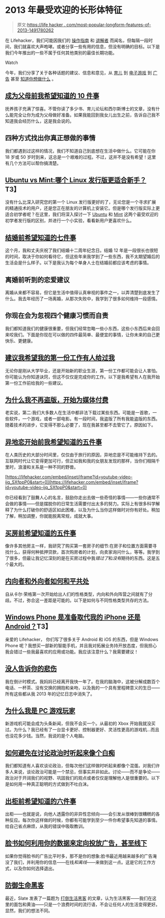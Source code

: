 # 2013 年最受欢迎的长形体特征

> 原文:[https://life hacker . com/most-popular-longform-features-of-2013-1491780262](https://lifehacker.com/most-popular-longform-features-of-2013-1491780262)

在 Lifehacker，我们可能因我们的 [操作指南](http://bit.ly/1eRXMsG) 和 [讲解者](http://bit.ly/1ajq9fL) 而闻名，但每隔一段时间，我们就喜欢大声咆哮。或者分享一些有用的信息，但没有明确的目标。以下是我们今年推出的一些不属于任何其他类别的最佳长期功能。

Watch

今年，我们分享了关于各种话题的建议、信息和意见，从 [育儿](https://lifehacker.com/10-things-i-wish-i-had-known-before-becoming-a-parent-5989419) 到 [电子游戏](http://lifehacker.com/why-im-a-pc-gamer-1471860201) 到 [广告](http://lifehacker.com/how-facebook-uses-your-data-to-target-ads-even-offline-5994380) 甚至 [知道你想做什么](http://lifehacker.com/four-ways-to-figure-out-what-you-really-want-to-do-with-513095544) 。

## [成为父母前我希望知道的 10 件事](http://lifehacker.com/10-things-i-wish-i-had-known-before-becoming-a-parent-5989419)

抚养孩子充满了惊喜。不管你读了多少书、育儿论坛和西尔斯博士的文章，没有什么能完全让你为成为父母做好准备。如果我能回到我女儿出生之前，告诉自己我不知道我会经历什么，这是我会说的。

## 四种方式找出你真正想做的事情

我们都遇到过这样的情况，我们不知道自己到底想在生活中做什么。它可能在你 18 岁或 50 岁时到来，这总是一个艰难的过程。不过，这并不是没有希望！这里有几个方法可以帮你搞清楚。

## [Ubuntu vs Mint:哪个 Linux 发行版更适合新手？](http://lifehacker.com/ubuntu-vs-mint-which-linux-distro-is-better-for-begin-5993297)T3】

没有什么比深入研究您的第一个 Linux 发行版更好的了，无论您是一个寻求扩展的精通技术的用户，还是您正在朋友的计算机上安装它。但是哪个发行版实际上更适合初学者呢？在这里，我们将深入探讨一下 [Ubuntu](http://www.ubuntu.com/) 和 [Mint](http://www.linuxmint.com/) 这两个最受欢迎的初学者发行版的区别，并进行一个小实验，看看新用户更喜欢什么。

## [结婚前希望知道的七件事](http://lifehacker.com/7-things-i-wish-i-had-known-before-getting-married-1452066572)

这个月，我和丈夫庆祝了我们结婚十二周年纪念日。结婚 12 年是一段很长也很短的时间，取决于你如何看待它，但这些年来我学到了一些东西，我不太期望婚后的生活会是什么样子。以下是我认为每个单身人士在结婚前都应该考虑的事情。

## 离婚前听到的恋爱建议

离婚从来都不容易，但它是生活中值得认真审视的事件之一，以弄清楚到底发生了什么。我去年经历了一场离婚，从那次失败中，我学到了很多如何维持一段感情。

## 你现在会为忽视四个健康习惯而自责

我们都知道我们的健康很重要，但我们经常忽略一些小东西，这些小东西后来会回来咬我们。下面是你现在可以做的四件最简单、最便宜的事情，让你未来的自己更快乐、更健康。

## [建议我希望我的第一份工作有人给过我](http://lifehacker.com/advice-i-wish-someone-had-given-me-for-my-first-job-5985903)

无论你是刚从大学毕业，还是开始新的职业生涯，第一份工作都可能会让人害怕。你可能认为你知道诀窍，但这不仅仅是完成你的工作。以下是我希望有人在我开始第一份工作前给我的一些建议。

## [为什么我不再盗版，开始为媒体付费](http://lifehacker.com/why-i-stopped-pirating-and-started-paying-for-media-5990525)

老实说，第二:我们大多数人在生活中都非法下载过某些东西。可能是一首歌，一些软件，一个游戏，或者一部电影。有一段时间，我盗版了所有我能盗版的东西。随着技术的进步，它变得不那么必要了，现在我甚至都不去管它了。原因如下。

## [异地恋开始前我希望知道的五件事](http://lifehacker.com/5-things-i-wish-i-knew-before-starting-a-long-distance-879450157)

在人类历史的大部分时间里，仅仅由于旅行的原因，异地恋是不可能维持下去的。互联网时代让它变得更加可行，但正如我和我的女朋友发现的那样，当你们相隔千里时，浪漫和关系是一种不同的野兽。

 [https://lifehacker.com/embed/inset/iframe?id=youtube-video-ijq_SXfppP0&start=0](https://lifehacker.com/embed/inset/iframe?id=youtube-video-ijq_SXfppP0&start=0) 

你已经看到了鼓舞人心的名言，鼓励你走出去做一些奇怪的事情——一些你通常不会做的事情——但是摆脱你的日常生活需要付出太多的努力。实际上有很多科学解释了为什么打破你的舒适区如此困难，以及为什么当你这样做时对你有好处。稍加了解，稍加调整，你就能脱离常规，成就大事。

## [买房前希望知道的五件事](http://lifehacker.com/five-things-i-wish-i-had-known-before-i-bought-a-house-1152993672)

像许多其他房主一样，我研究了购买第一套房子的细节:在房子和位置方面需要寻找什么，获得何种抵押贷款，首次购房者的计划，向卖家询问什么，等等。我学到了很多，但最让我记忆深刻的是在买房过程中我*错过了*和*没有*期待的东西。这是五个最大的。

## [内向者和外向者如何和平共处](http://lifehacker.com/how-introverts-and-extroverts-can-peacefully-coexist-638422576)

自从卡尔·荣格第一次开始给出人们的性格类型，内向和外向阵营之间就有了分歧。不过，弥合这一差距是可能的。以下是如何与不同性格类型共存的方法。

## [Windows Phone 是准备取代我的 iPhone 还是 Android？](http://lifehacker.com/is-windows-phone-ready-to-replace-my-iphone-or-android-5992575)T3】

亲爱的 Lifehacker，
你们写了很多关于 Android 和 iOS 的东西，但是 Windows Phone 呢？我想买一部新的智能手机，并且我对拓展业务持开放态度，但我担心我会错过一些我最喜欢的应用或功能。我应该注意什么？我需要建议！

## [没人告诉你的悲伤](http://lifehacker.com/the-things-about-grief-nobody-tells-you-1383119181)

我在倒计时模式。我妈妈已经离开我快一年了。在我的脑海中，这被分解成数百个电话、一杯茶、没有交换的拥抱和亲吻，以及我的一个具有里程碑意义的生日——所有这些都从我 2013 年的记忆日志中消失了。

## [为什么我是 PC 游戏玩家](http://lifehacker.com/why-im-a-pc-gamer-1471860201)

新游戏机可能会成为头条新闻，但我不会买一个。从最初的 Xbox 开始我就没买过。为什么？我已经有了一台显卡更好、控制器更好、灵活性更高的游戏机...而且也没花多少钱。当然，我说的是个人电脑。

## [如何避免在讨论政治时听起来像个白痴](http://lifehacker.com/how-to-avoid-sounding-like-an-idiot-when-discussing-pol-5990295)

我们都知道有人喜欢谈论政治，但每次他们这样做时听起来都像个混蛋。对我们许多人来说，谈论政治可能是一个禁忌，但事实并非如此。讨论——而不是争论——政治对于开阔我们的视野、巩固我们的观点或者仅仅是理解他人是很重要的。以下是如何用一种真正聪明的方式做到不吐白沫。

## [出柜前希望知道的六件事](http://lifehacker.com/five-things-i-wish-i-knew-before-coming-out-1479386952)

出柜——也就是说，向他人透露你的非异性恋倾向——会引发从很棒到很糟糕的各种反应。每次你这样做的时候，你都有可能学到至少一件你希望事先知道的事情。给自己省点麻烦，从我的错误中吸取教训。

## [脸书如何利用你的数据来定向投放广告，甚至线下](http://lifehacker.com/how-facebook-uses-your-data-to-target-ads-even-offline-5994380)

如果你觉得脸书的广告比平时多，那不是你的想象:脸书最近用越来越多的广告淹没了我们，并利用你的信息——在线*和离线*——来做到这一点。这是它的工作方式，以及你如何选择退出。

## [防御生命黑客](http://lifehacker.com/in-defense-of-life-hacking-1041245898)

最近，Slate 发表了一篇题为 [打倒生活黑客](http://www.slate.com/articles/technology/future_tense/2013/07/lifehacking_is_just_another_way_to_make_us_work_more.html) 的文章，认为生活黑客——我们在这里的面包和黄油——只是一个浪费时间的流行语，不会让任何人的生活变得更好。显然，我们的想法不同。